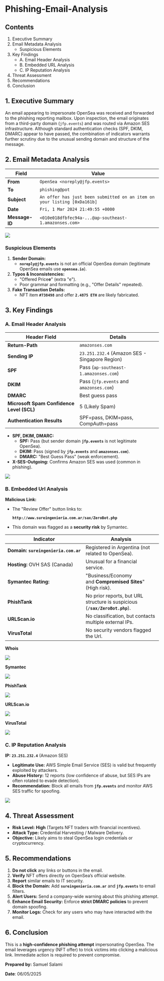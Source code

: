 # Phishing-Email-Analysis
## Contents

1. Executive Summary
2. Email Metadata Analysis 
    - Suspicious Elements
3. Key Findings 
    - A. Email Header Analysis
    - B. Embedded URL Analysis
    - C. IP Reputation Analysis
4. Threat Assessment
5. Recommendations
6. Conclusion

## **1. Executive Summary**

An email appearing to impersonate OpenSea was received and forwarded to the phishing reporting mailbox. Upon inspection, the email originates from a third-party domain (`jfp.events`) and was routed via Amazon SES infrastructure. Although standard authentication checks (SPF, DKIM, DMARC) appear to have passed, the combination of indicators warrants further scrutiny due to the unusual sending domain and structure of the message.


## **2. Email Metadata Analysis**

| **Field** | **Value** |
| --- | --- |
| **From** | `OpenSea <noreply@jfp.events>` |
| **To** | `phishing@pot` |
| **Subject** | `An offer has just been submitted on an item on your listing [0xDa161b]` |
| **Date** | `Fri, 1 Mar 2024 21:49:55 +0000` |
| **Message-ID** | `<010e018dfbfec94a-...@ap-southeast-1.amazonses.com>` |

<img src = 'Folder/CleanShot 2025-05-05 at 21.14.58@2x.png'>

### **Suspicious Elements**

1. **Sender Domain:**
    - **`noreply@jfp.events`** is not an official OpenSea domain (legitimate OpenSea emails use **`opensea.io`**).
2. **Typos & Inconsistencies:**
    - "Offered Price**e**" (extra "e").
    - Poor grammar and formatting (e.g., "Offer Details" repeated).
3. **Fake Transaction Details:**
    - NFT item **`#738498`** and offer **`2.4875 ETH`** are likely fabricated.

## 3. Key Findings

### **A. Email Header Analysis**

| **Header Field** | **Details** |
| --- | --- |
| **Return-Path** | `amazonses.com` |
| **Sending IP** | `23.251.232.4` (Amazon SES - Singapore Region) |
| **SPF** | Pass (`ap-southeast-1.amazonses.com`) |
| **DKIM** | Pass (`jfp.events` and `amazonses.com`) |
| **DMARC** | Best guess pass |
| **Microsoft Spam Confidence Level (SCL)** | 5 (Likely Spam) |
| **Authentication Results** | SPF=pass, DKIM=pass, CompAuth=pass |
- **SPF, DKIM, DMARC:**
    - **SPF:** Pass (but sender domain **`jfp.events`** is not legitimate OpenSea).
    - **DKIM:** Pass (signed by **`jfp.events`** and **`amazonses.com`**).
    - **DMARC:** "Best Guess Pass" (weak enforcement).
- **X-SES-Outgoing:** Confirms Amazon SES was used (common in phishing).

<img src = 'Folder/CleanShot 2025-05-06 at 15.56.35.png'>

### **B. Embedded Url Analysis**

**Malicious Link:**

- The "Review Offer" button links to:
    
    **`http://www.sureingenieria.com.ar/sax/ZeroBot.php`**
    
- This domain was flagged as a **security risk** by Symantec.

| **Indicator** | **Analysis** |
| --- | --- |
| **Domain:** **`sureingenieria.com.ar`** | Registered in Argentina (not related to OpenSea). |
| **Hosting:** OVH SAS (Canada) | Unusual for a financial service. |
| **Symantec Rating:**  | "Business/Economy and **Compromised Sites**" (High risk). |
| **PhishTank** | No prior reports, but URL structure is suspicious (**`/sax/ZeroBot.php`**). |
| **URLScan.io** | No classification, but contacts multiple external IPs. |
| **VirusTotal** | No security vendors flagged the Url. |

**Whois**

<img src = 'Folder/who is.png'>

**Symantec**

<img src= 'Folder/symantec.png'>

**PhishTank**

<img src = 'Folder/phish tank.png'>

**URLScan.io**

<img src = 'Folder/url scan.png'> 

**VirusTotal**

<img src = 'Folder/CleanShot 2025-05-06 at 15.16.37.png'>


### **C. IP Reputation Analysis**

**IP:** **`23.251.232.4`** (Amazon SES)

- **Legitimate Use:** AWS Simple Email Service (SES) is valid but frequently exploited by attackers.
- **Abuse History:** 12 reports (low confidence of abuse, but SES IPs are often rotated to evade detection).
- **Recommendation:** Block all emails from **`jfp.events`** and monitor AWS SES traffic for spoofing.

<img src ='Folder/CleanShot 2025-05-06 at 16.06.15.png'>

## **4. Threat Assessment**

- **Risk Level:** **High** (Targets NFT traders with financial incentives).
- **Attack Type:** Credential Harvesting / Malware Delivery.
- **Objective:** Likely aims to steal OpenSea login credentials or cryptocurrency.

## **5. Recommendations**

1. **Do not click** any links or buttons in the email.
2. **Verify** NFT offers directly on OpenSea’s official website.
3. **Report** similar emails to IT security.
4. **Block the Domain:** Add **`sureingenieria.com.ar`** and **`jfp.events`** to email filters.
5. **Alert Users:** Send a company-wide warning about this phishing attempt.
6. **Enhance Email Security:** Enforce **strict DMARC policies** to prevent domain spoofing.
7. **Monitor Logs:** Check for any users who may have interacted with the email.

## **6. Conclusion**

This is a **high-confidence phishing attempt** impersonating OpenSea. The email leverages urgency (NFT offer) to trick victims into clicking a malicious link. Immediate action is required to prevent compromise.

**Prepared by:** Samuel Salami

**Date**: 06/05/2025
